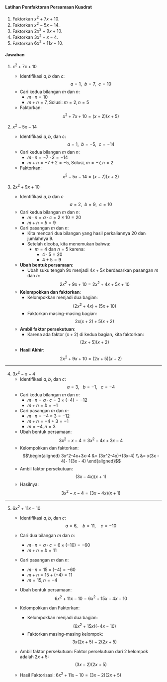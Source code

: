 
#### Latihan Pemfaktoran Persamaan Kuadrat

1. Faktorkan $x^2+7x+10$.
2. Faktorkan $x^2-5x-14$.
3. Faktorkan $2x^2+9x+10$.
4. Faktorkan $3x^2-x-4$.
5. Faktorkan $6x^2+11x-10$.
   
#### Jawaban

1. $x^2+7x+10$
   - Identifikasi $a, b$ dan $c$:
      $$a = 1, \ \ b = 7, \ \ c = 10$$
   - Cari kedua bilangan $m$ dan $n$:
     - $m \cdot n = 10$
     - $m + n = 7$, Solusi: $m = 2, n = 5$
   - Faktorkan: $$x^2+7x+10 = (x + 2)(x + 5)$$
    
2. $x^2 - 5x - 14$
   - Identifikasi $a,b,$ dan $c$: $$a = 1, \ \ b= -5, \ \ c= -14$$
   - Cari kedua bilangan $m$ dan $n$:
     - $m \cdot n = -7 \cdot 2 = -14$
     - $m + n = -7 + 2 = -5$, Solusi, $m = -7, n = 2$
   - Faktorkan: $$x^2-5x-14 = (x - 7)(x + 2)$$

3. $2x^2 + 9x + 10$
   - Identifikasi $a,b$ dan $c$ $$a = 2, \ \ b = 9, \ \ c = 10$$
   - Cari kedua bilangan $m$ dan $n$:
     - $m \cdot n = a \cdot c = 2 \times 10 = 20$
     - $m + n = b = 9$
   - Cari pasangan $m$ dan $n$:
     - Kita mencari dua bilangan yang hasil perkaliannya 20 dan jumlahnya 9.
     - Setelah dicoba, kita menemukan bahwa:
       - $m=4$ dan $n=5$ karena:
         - $4 \cdot 5 = 20$
         - $4 + 5=9$
   - **Ubah bentuk persamaan**:
     - Ubah  suku tengah $9x$ menjadi $4x+5x$ berdasarkan pasangan $m$ dan $n$: $$2x^2+9x+10=2x^2+4x+5x+10$$
   - **Kelompokkan dan faktorkan**:
     - Kelompokkan menjadi dua bagian: $$(2x^2+4x) + (5x+10)$$
     - Faktorkan masing-masing bagian: $$2x(x+2) + 5(x + 2)$$
   - **Ambil faktor persekutuan**:
     - Karena ada faktor $(x+2)$ di kedua bagian, kita faktorkan: $$(2x+5)(x+2)$$
   - **Hasil Akhir**: $$2x^2+9x+10=(2x+5)(x+2)$$

___


4. $3x^2-x-4$
   - Identifikasi $a, b,$ dan $c$: $$a = 3, \ \ \ b = -1, \ \ \ c = -4$$
   - Cari kedua bilangan $m$ dan $n$:
     - $m \cdot n = a \cdot c = 3 \times (-4) = -12$
     - $m + n = b = -1$
   - Cari pasangan $m$ dan $n$:
     - $m \cdot n = -4 \times 3 = -12$
     - $m + n = -4 + 3 = -1$
     - $m = -4, n = 3$
   - Ubah bentuk persamaan: $$3x^2 - x - 4 = 3x^2 -4x+3x-4 $$
   - Kelompokkan dan faktorkan: $$\begin{aligned}
    3x^2-4x+3x-4 &= (3x^2-4x)+(3x-4) \\
    &= x(3x - 4)- 1(3x - 4)
    \end{aligned}$$
    - Ambil faktor persekutuan: $$(3x -4x)(x+1)$$
    - Hasilnya: $$3x^2-x-4 = (3x-4x)(x+1)$$


___

5. $6x^2+11x-10$
   - Identifikasi $a, b,$ dan $c$: $$a = 6, \ \ \ \ b=11, \ \ \ \ c = -10$$
   - Cari dua bilangan $m$ dan $n$:
     - $m \cdot n = a \cdot c = 6 \times (-10) = -60$
     - $m + n = b = 11$
   - Cari pasangan $m$ dan $n$:
     - $m \cdot n = 15 \times (-4) = -60$
     - $m + n = 15 + (-4) = 11$
     - $m = 15, n = -4$
   - Ubah bentuk persamaan: $$6x^2+11x-10 = 6x^2+15x - 4x -10$$
   - Kelompokkan dan Faktorkan:
     - Kelompokkan menjadi dua bagian: $$(6x^2+15x)(-4x-10)$$
     - Faktorkan masing-masing kelompok: $$ 3x(2x + 5) - 2(2x + 5) $$
   - Ambil faktor persekutuan:
     Faktor persekutuan dari 2 kelompok adalah $2x+5$: $$(3x-2)(2x+5)$$
    
    - Hasil Faktorisasi: $6x^2+11x-10 = (3x-2)(2x+5)$
